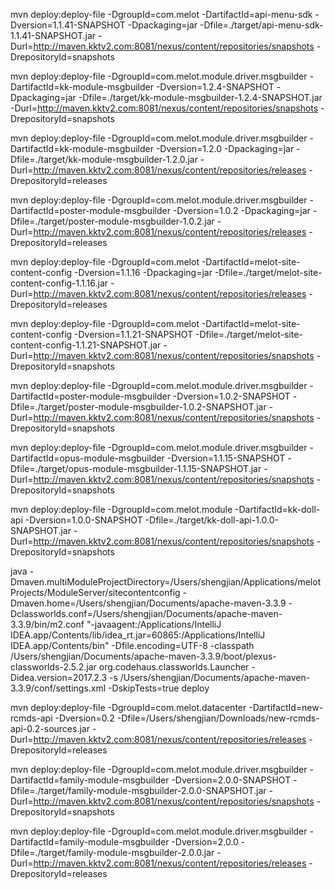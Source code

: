 mvn deploy:deploy-file -DgroupId=com.melot -DartifactId=api-menu-sdk -Dversion=1.1.41-SNAPSHOT -Dpackaging=jar -Dfile=./target/api-menu-sdk-1.1.41-SNAPSHOT.jar -Durl=http://maven.kktv2.com:8081/nexus/content/repositories/snapshots -DrepositoryId=snapshots

mvn deploy:deploy-file -DgroupId=com.melot.module.driver.msgbuilder -DartifactId=kk-module-msgbuilder -Dversion=1.2.4-SNAPSHOT -Dpackaging=jar -Dfile=./target/kk-module-msgbuilder-1.2.4-SNAPSHOT.jar -Durl=http://maven.kktv2.com:8081/nexus/content/repositories/snapshots -DrepositoryId=snapshots

mvn deploy:deploy-file -DgroupId=com.melot.module.driver.msgbuilder -DartifactId=kk-module-msgbuilder -Dversion=1.2.0 -Dpackaging=jar -Dfile=./target/kk-module-msgbuilder-1.2.0.jar -Durl=http://maven.kktv2.com:8081/nexus/content/repositories/releases -DrepositoryId=releases

mvn deploy:deploy-file -DgroupId=com.melot.module.driver.msgbuilder -DartifactId=poster-module-msgbuilder -Dversion=1.0.2 -Dpackaging=jar -Dfile=./target/poster-module-msgbuilder-1.0.2.jar -Durl=http://maven.kktv2.com:8081/nexus/content/repositories/releases -DrepositoryId=releases

mvn deploy:deploy-file -DgroupId=com.melot -DartifactId=melot-site-content-config -Dversion=1.1.16 -Dpackaging=jar -Dfile=./target/melot-site-content-config-1.1.16.jar -Durl=http://maven.kktv2.com:8081/nexus/content/repositories/releases -DrepositoryId=releases

mvn deploy:deploy-file -DgroupId=com.melot -DartifactId=melot-site-content-config -Dversion=1.1.21-SNAPSHOT -Dfile=./target/melot-site-content-config-1.1.21-SNAPSHOT.jar -Durl=http://maven.kktv2.com:8081/nexus/content/repositories/snapshots -DrepositoryId=snapshots

mvn deploy:deploy-file -DgroupId=com.melot.module.driver.msgbuilder -DartifactId=poster-module-msgbuilder -Dversion=1.0.2-SNAPSHOT -Dfile=./target/poster-module-msgbuilder-1.0.2-SNAPSHOT.jar -Durl=http://maven.kktv2.com:8081/nexus/content/repositories/snapshots -DrepositoryId=snapshots

mvn deploy:deploy-file -DgroupId=com.melot.module.driver.msgbuilder -DartifactId=opus-module-msgbuilder -Dversion=1.1.15-SNAPSHOT -Dfile=./target/opus-module-msgbuilder-1.1.15-SNAPSHOT.jar -Durl=http://maven.kktv2.com:8081/nexus/content/repositories/snapshots -DrepositoryId=snapshots

mvn deploy:deploy-file -DgroupId=com.melot.module -DartifactId=kk-doll-api -Dversion=1.0.0-SNAPSHOT -Dfile=./target/kk-doll-api-1.0.0-SNAPSHOT.jar -Durl=http://maven.kktv2.com:8081/nexus/content/repositories/snapshots -DrepositoryId=snapshots

java -Dmaven.multiModuleProjectDirectory=/Users/shengjian/Applications/melotProjects/ModuleServer/sitecontentconfig -Dmaven.home=/Users/shengjian/Documents/apache-maven-3.3.9 -Dclassworlds.conf=/Users/shengjian/Documents/apache-maven-3.3.9/bin/m2.conf "-javaagent:/Applications/IntelliJ IDEA.app/Contents/lib/idea_rt.jar=60865:/Applications/IntelliJ IDEA.app/Contents/bin" -Dfile.encoding=UTF-8 -classpath /Users/shengjian/Documents/apache-maven-3.3.9/boot/plexus-classworlds-2.5.2.jar org.codehaus.classworlds.Launcher -Didea.version=2017.2.3 -s /Users/shengjian/Documents/apache-maven-3.3.9/conf/settings.xml -DskipTests=true deploy

mvn deploy:deploy-file -DgroupId=com.melot.datacenter -DartifactId=new-rcmds-api -Dversion=0.2 -Dfile=/Users/shengjian/Downloads/new-rcmds-api-0.2-sources.jar -Durl=http://maven.kktv2.com:8081/nexus/content/repositories/releases -DrepositoryId=releases

mvn deploy:deploy-file -DgroupId=com.melot.module.driver.msgbuilder -DartifactId=family-module-msgbuilder -Dversion=2.0.0-SNAPSHOT -Dfile=./target/family-module-msgbuilder-2.0.0-SNAPSHOT.jar -Durl=http://maven.kktv2.com:8081/nexus/content/repositories/snapshots -DrepositoryId=snapshots

mvn deploy:deploy-file -DgroupId=com.melot.module.driver.msgbuilder -DartifactId=family-module-msgbuilder -Dversion=2.0.0 -Dfile=./target/family-module-msgbuilder-2.0.0.jar -Durl=http://maven.kktv2.com:8081/nexus/content/repositories/releases -DrepositoryId=releases
